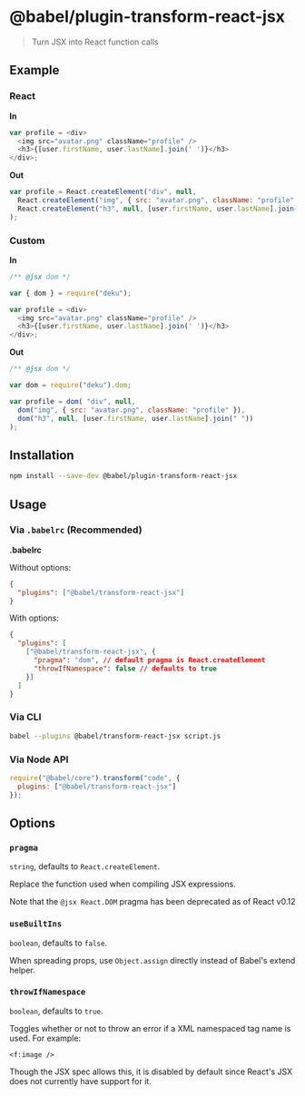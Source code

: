 # @babel/plugin-transform-react-jsx

> Turn JSX into React function calls

## Example

### React

**In**

```javascript
var profile = <div>
  <img src="avatar.png" className="profile" />
  <h3>{[user.firstName, user.lastName].join(' ')}</h3>
</div>;
```

**Out**

```javascript
var profile = React.createElement("div", null,
  React.createElement("img", { src: "avatar.png", className: "profile" }),
  React.createElement("h3", null, [user.firstName, user.lastName].join(" "))
);
```

### Custom

**In**

```javascript
/** @jsx dom */

var { dom } = require("deku");

var profile = <div>
  <img src="avatar.png" className="profile" />
  <h3>{[user.firstName, user.lastName].join(' ')}</h3>
</div>;
```

**Out**

```javascript
/** @jsx dom */

var dom = require("deku").dom;

var profile = dom( "div", null,
  dom("img", { src: "avatar.png", className: "profile" }),
  dom("h3", null, [user.firstName, user.lastName].join(" "))
);
```

## Installation

```sh
npm install --save-dev @babel/plugin-transform-react-jsx
```

## Usage

### Via `.babelrc` (Recommended)

**.babelrc**

Without options:

```json
{
  "plugins": ["@babel/transform-react-jsx"]
}
```

With options:

```json
{
  "plugins": [
    ["@babel/transform-react-jsx", {
      "pragma": "dom", // default pragma is React.createElement
      "throwIfNamespace": false // defaults to true
    }]
  ]
}
```

### Via CLI

```sh
babel --plugins @babel/transform-react-jsx script.js
```

### Via Node API

```javascript
require("@babel/core").transform("code", {
  plugins: ["@babel/transform-react-jsx"]
});
```

## Options

### `pragma`

`string`, defaults to `React.createElement`.

Replace the function used when compiling JSX expressions.

Note that the `@jsx React.DOM` pragma has been deprecated as of React v0.12

### `useBuiltIns`

`boolean`, defaults to `false`.

When spreading props, use `Object.assign` directly instead of Babel's extend helper.

### `throwIfNamespace`

`boolean`, defaults to `true`.

Toggles whether or not to throw an error if a XML namespaced tag name is used. For example:

    <f:image />

Though the JSX spec allows this, it is disabled by default since React's JSX does not currently have support for it.
